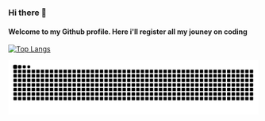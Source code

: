 ### Hi there 👋


#### Welcome to my Github profile. Here i'll register all my jouney on coding

<!--
**checkioname/checkioname** is a ✨ _special_ ✨ repository because its `README.md` (this file) appears on your GitHub profile.

Here are some ideas to get you started:
-->
[![Top Langs](https://github-readme-stats.vercel.app/api/top-langs/?username=checkioname&theme=Tokyonight)](https://github.com/checkioname/github-readme-stats) 




![Snake animation](https://github.com/checkioname/checkioname/blob/output/github-contribution-grid-snake.svg)
